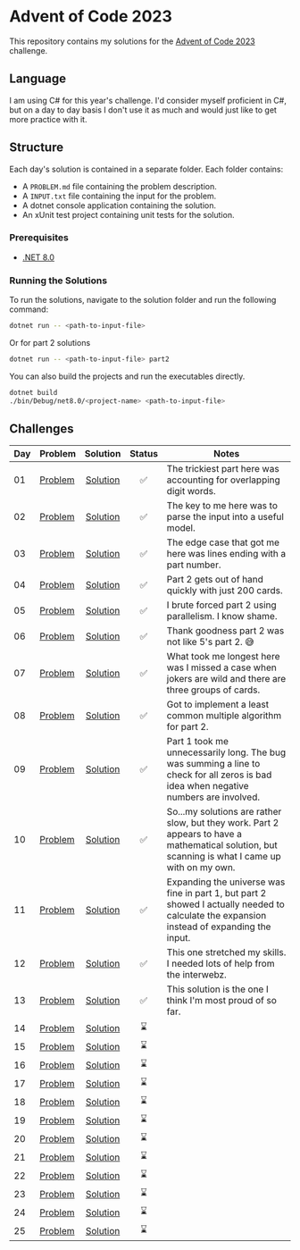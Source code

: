 # Advent of Code 2023

This repository contains my solutions for the [Advent of Code 2023](https://adventofcode.com/2023) challenge.

## Language

I am using C# for this year's challenge. I'd consider myself proficient in C#, but on a day to day basis I don't use it as much and would just like to get more practice with it.

## Structure

Each day's solution is contained in a separate folder. Each folder contains:

- A `PROBLEM.md` file containing the problem description.
- A `INPUT.txt` file containing the input for the problem.
- A dotnet console application containing the solution.
- An xUnit test project containing unit tests for the solution.

### Prerequisites

- [.NET 8.0](https://dotnet.microsoft.com/download/dotnet/8.0)

### Running the Solutions

To run the solutions, navigate to the solution folder and run the following command:

```bash
dotnet run -- <path-to-input-file>
```

Or for part 2 solutions

```bash
dotnet run -- <path-to-input-file> part2
```

You can also build the projects and run the executables directly.

```bash
dotnet build
./bin/Debug/net8.0/<project-name> <path-to-input-file>
```

## Challenges

| Day | Problem                    |              Solution               | Status | Notes                                                                                                                                            |
| --- | -------------------------- | :---------------------------------: | :----: | ------------------------------------------------------------------------------------------------------------------------------------------------ |
| 01  | [Problem](./01/PROBLEM.md) |     [Solution](./01/Trebuchet/)     |   ✅   | The trickiest part here was accounting for overlapping digit words.                                                                              |
| 02  | [Problem](./02/PROBLEM.md) |   [Solution](./02/CubeConundrum/)   |   ✅   | The key to me here was to parse the input into a useful model.                                                                                   |
| 03  | [Problem](./03/PROBLEM.md) |    [Solution](./03/GearRatios/)     |   ✅   | The edge case that got me here was lines ending with a part number.                                                                              |
| 04  | [Problem](./04/PROBLEM.md) |   [Solution](./04/Scratchcards/)    |   ✅   | Part 2 gets out of hand quickly with just 200 cards.                                                                                             |
| 05  | [Problem](./05/PROBLEM.md) |      [Solution](./05/IYGASAF/)      |   ✅   | I brute forced part 2 using parallelism. I know shame.                                                                                           |
| 06  | [Problem](./06/PROBLEM.md) |     [Solution](./06/WaitForIt/)     |   ✅   | Thank goodness part 2 was not like 5's part 2. 😅                                                                                                |
| 07  | [Problem](./07/PROBLEM.md) |    [Solution](./07/CamelCards/)     |   ✅   | What took me longest here was I missed a case when jokers are wild and there are three groups of cards.                                          |
| 08  | [Problem](./08/PROBLEM.md) | [Solution](./08/HauntedWasteland/)  |   ✅   | Got to implement a least common multiple algorithm for part 2.                                                                                   |
| 09  | [Problem](./09/PROBLEM.md) | [Solution](./09/MirageMaintenance/) |   ✅   | Part 1 took me unnecessarily long. The bug was summing a line to check for all zeros is bad idea when negative numbers are involved.             |
| 10  | [Problem](./10/PROBLEM.md) |     [Solution](./10/PipeMaze/)      |   ✅   | So...my solutions are rather slow, but they work. Part 2 appears to have a mathematical solution, but scanning is what I came up with on my own. |
| 11  | [Problem](./11/PROBLEM.md) |  [Solution](./11/CosmicExpansion/)  |   ✅   | Expanding the universe was fine in part 1, but part 2 showed I actually needed to calculate the expansion instead of expanding the input.        |
| 12  | [Problem](./12/PROBLEM.md) |    [Solution](./12/HotSprings/)     |   ✅   | This one stretched my skills. I needed lots of help from the interwebz.                                                                          |
| 13  | [Problem](./13/PROBLEM.md) | [Solution](./13/PointOfIncidence/)  |   ✅   | This solution is the one I think I'm most proud of so far.                                                                                       |
| 14  | [Problem](./14/PROBLEM.md) |          [Solution](./14/)          |   ⌛   |
| 15  | [Problem](./15/PROBLEM.md) |          [Solution](./15/)          |   ⌛   |
| 16  | [Problem](./16/PROBLEM.md) |          [Solution](./16/)          |   ⌛   |
| 17  | [Problem](./17/PROBLEM.md) |          [Solution](./17/)          |   ⌛   |
| 18  | [Problem](./18/PROBLEM.md) |          [Solution](./18/)          |   ⌛   |
| 19  | [Problem](./19/PROBLEM.md) |          [Solution](./19/)          |   ⌛   |
| 20  | [Problem](./20/PROBLEM.md) |          [Solution](./20/)          |   ⌛   |
| 21  | [Problem](./21/PROBLEM.md) |          [Solution](./21/)          |   ⌛   |
| 22  | [Problem](./22/PROBLEM.md) |          [Solution](./22/)          |   ⌛   |
| 23  | [Problem](./23/PROBLEM.md) |          [Solution](./23/)          |   ⌛   |
| 24  | [Problem](./24/PROBLEM.md) |          [Solution](./24/)          |   ⌛   |
| 25  | [Problem](./25/PROBLEM.md) |          [Solution](./25/)          |   ⌛   |
